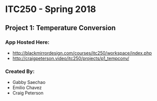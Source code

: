 # ITC250 - Spring 2018
## Project 1: Temperature Conversion

### App Hosted Here:
- http://blackmirrordesign.com/courses/itc250/workspace/index.php
- http://craigpeterson.video/itc250/projects/p1_tempconv/

### Created By:
- Gabby Saechao
- Emilio Chavez
- Craig Peterson
